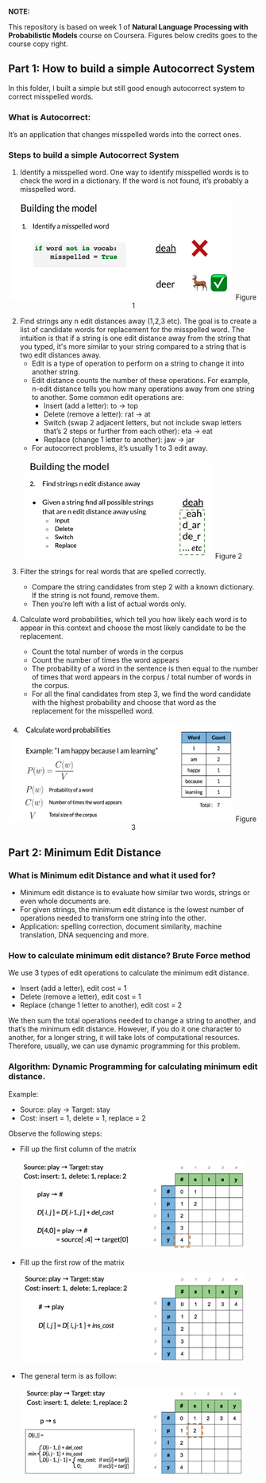 **NOTE:**

This repository is based on week 1 of **Natural Language Processing with Probabilistic Models** course on Coursera. Figures below credits goes to the course copy right.  

## Part 1: How to build a simple Autocorrect System
In this folder, I built a simple but still good enough autocorrect system to correct misspelled words. 


### What is Autocorrect: 
It’s an application that changes misspelled words into the correct ones. 

### Steps to build a simple Autocorrect System 
1. Identify a misspelled word. 
One way to identify misspelled words is to check the word in a dictionary. If the word is not found, it’s probably a misspelled word. 

<div style="width:image width px; font-size:100%; text-align:center;"><img src='step1_identify_misspelled_word.png' alt="alternate text" width="width" height="height" style="width:450px;height:200px;" /> Figure 1 </div>

2. Find strings any n edit distances away (1,2,3 etc). The goal is to create a list of candidate words for replacement for the misspelled word. The intuition is that if a string is one edit distance away from the string that you typed, it's more similar to your string compared to a string that is two edit distances away. 
    - Edit is a type of operation to perform on a string to change it into another string.
    - Edit distance counts the number of these operations. For example, n-edit distance tells you how many operations away from one string to another. Some common edit operations are: 
        - Insert (add a letter): to -> top 
        - Delete (remove a letter): rat -> at
        - Switch (swap 2 adjacent letters, but not include swap letters that’s 2 steps or further from each other): eta -> eat
        - Replace (change 1 letter to another): jaw -> jar
    - For autocorrect problems, it’s usually 1 to 3 edit away.  

<div style="width:image width px; font-size:100%; text-align:center;"><img src='step2_find_strings_n_edit_away.png' alt="alternate text" width="width" height="height" style="width:380px;height:200px;" /> Figure 2 </div>

3. Filter the strings for real words that are spelled correctly. 
    - Compare the string candidates from step 2 with a known dictionary. If the string is not found, remove them. 
    - Then you’re left with a list of actual words only. 

4. Calculate word probabilities, which tell you how likely each word is to appear in this context and choose the most likely candidate to be the replacement.
    - Count the total number of words in the corpus
    - Count the number of times the word appears
    - The probability of a word in the sentence is then equal to the number of times that word appears in the corpus / total number of words in the corpus. 
    - For all the final candidates from step 3, we find the word candidate with the highest probability and choose that word as the replacement for the misspelled word. 

<div style="width:image width px; font-size:100%; text-align:center;"><img src='step4_calculate_probability.png' alt="alternate text" width="width" height="height" style="width:450px;height:200px;" /> Figure 3 </div>

## Part 2: Minimum Edit Distance
### What is Minimum edit Distance and what it used for?
 - Minimum edit distance is to evaluate how similar two words, strings or even whole documents are. 
 - For given strings, the minimum edit distance is the lowest number of operations needed to transform one string into the other. 
 - Application: spelling correction, document similarity, machine translation, DNA sequencing and more. 

### How to calculate minimum edit distance? Brute Force method
We use 3 types of edit operations to calculate the minimum edit distance. 
 - Insert (add a letter), edit cost = 1
 - Delete (remove a letter), edit cost = 1
 - Replace (change 1 letter to another), edit cost = 2

We then sum the total operations needed to change a string to another, and that’s the minimum edit distance. However, if you do it one character to another, for a longer string, it will take lots of computational resources. Therefore, usually, we can use dynamic programming for this problem. 

### Algorithm: Dynamic Programming for calculating minimum edit distance. 
Example: 
- Source: play -> Target: stay
- Cost: insert = 1, delete = 1, replace = 2

Observe the following steps:
- Fill up the first column of the matrix
<div style="width:image width px; font-size:100%; text-align:center;"><img src='fill_first_col.png' alt="alternate text" width="width" height="height" style="width:450px;height:180px;" /> </div>

- Fill up the first row of the matrix
<div style="width:image width px; font-size:100%; text-align:center;"><img src='fill_first_row.png' alt="alternate text" width="width" height="height" style="width:450px;height:180px;" /> </div>

- The general term is as follow: 
<div style="width:image width px; font-size:100%; text-align:center;"><img src='general_form.png' alt="alternate text" width="width" height="height" style="width:450px;height:180px;" /> </div>

